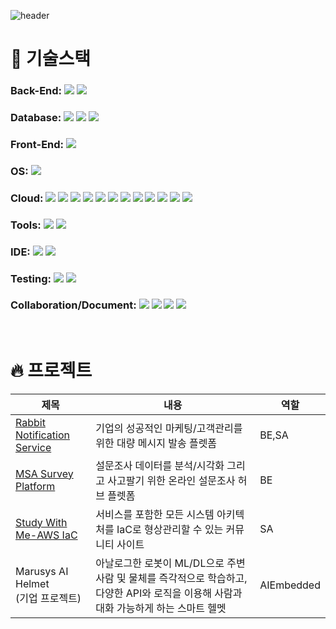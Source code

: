 ![header](https://capsule-render.vercel.app/api?type=Waving&color=0:62a4ff,100:2fecda&fontColor=FFF&height=240&section=header&text=AI한%20BE개발자%20오영주입니다🧑🏻‍💻%20&fontSize=60&animation=fadeIn&fontAlignY=40)

<h1>🔧 기술스택 </h1>
 
### Back-End: ![](https://img.shields.io/badge/SpringBoot-6DB33F?style=flat-square&logo=SpringBoot&logoColor=white) ![](https://img.shields.io/badge/Spring-6DB33F?style=flat-square&logo=Spring&logoColor=white)
### Database: ![](https://img.shields.io/badge/MySQL-4479A1?style=flat-square&logo=MySQL&logoColor=white) ![](https://img.shields.io/badge/Redis-DC382D?style=flat-square&logo=Redis&logoColor=white) ![](https://img.shields.io/badge/MongoDB-47A248?style=flat-square&logo=MongoDB&logoColor=white)

### Front-End: ![](https://img.shields.io/badge/React-61DAFB?style=flat-square&logo=React&logoColor=black) 

### OS: ![](https://img.shields.io/badge/Linux-FCC624?style=flat-square&logo=Linux&logoColor=black)

### Cloud: ![](https://img.shields.io/badge/AWS-232F3E?style=flat-square&logo=amazonaws&logoColor=white) ![](https://img.shields.io/badge/KakaoiCloud-FFCD00?style=flat-square&logo=iCloud&logoColor=black) ![](https://img.shields.io/badge/Kubernetes-326CE5?style=flat-square&logo=Kubernetes&logoColor=white) ![](https://img.shields.io/badge/Docker-2496ED?style=flat-square&logo=Docker&logoColor=white) ![](https://img.shields.io/badge/Jenkins-D24939?style=flat-square&logo=Jenkins&logoColor=white) ![](https://img.shields.io/badge/Argo-EF7B4D?style=flat-square&logo=Argo&logoColor=white) ![](https://img.shields.io/badge/Terraform-7B42BC?style=flat-square&logo=terraform&logoColor=white) ![](https://img.shields.io/badge/Vagrant-1868F2?style=flat-square&logo=vagrant&logoColor=white) ![](https://img.shields.io/badge/ElasticSearch-005571?style=flat-square&logo=elasticsearch&logoColor=white) ![](https://img.shields.io/badge/Fluentd-0E83C8?style=flat-square&logo=fluentd&logoColor=white) ![](https://img.shields.io/badge/Kibana-005571?style=flat-square&logo=kibana&logoColor=white) ![](https://img.shields.io/badge/Prometheus-E6522C?style=flat-square&logo=prometheus&logoColor=white)

### Tools: ![](https://img.shields.io/badge/RabbitMQ-FF6600?style=flat-square&logo=rabbitmq&logoColor=white) ![](https://img.shields.io/badge/Kafka-#231F20?style=flat-square&logo=kafka&logoColor=white)

### IDE: ![](https://img.shields.io/badge/IntelliJ-000000?style=flat-square&logo=intellijidea&logoColor=white) ![](https://img.shields.io/badge/VSCode-5C2D91?style=flat-square&logo=visualstudio&logoColor=white)

### Testing: ![](https://img.shields.io/badge/Postman-FF6C37?style=flat-square&logo=postman&logoColor=white) ![](https://img.shields.io/badge/Jmeter-D22128?style=flat-square&logo=apachejmeter&logoColor=white)

### Collaboration/Document: ![](https://img.shields.io/badge/Slack-4A154B?style=flat-square&logo=slack&logoColor=white) ![](https://img.shields.io/badge/Notion-000000?style=flat-square&logo=notion&logoColor=white) ![](https://img.shields.io/badge/GatherTown-375BD2?style=flat-square&logo=googlechat&logoColor=white) ![](https://img.shields.io/badge/Jira-0052CC?style=flat-square&logo=jira&logoColor=white)

<br>
<h1>🔥 프로젝트 </h1>

|제목|내용|역할|
|---|---|---|
|[Rabbit Notification Service](https://github.com/Send-Rabbit-Team/RNS-Spring)|기업의 성공적인 마케팅/고객관리를 위한 대량 메시지 발송 플렛폼|BE,SA|
|[MSA Survey Platform](https://github.com/OYJ-hansung/survey_platform)|설문조사 데이터를 분석/시각화 그리고 사고팔기 위한 온라인 설문조사 허브 플렛폼|BE|
|[Study With Me-AWS IaC](https://github.com/OYJ-hansung/Terraform-eks)|서비스를 포함한 모든 시스템 아키텍처를 IaC로 형상관리할 수 있는 커뮤니티 사이트|SA|
|Marusys AI Helmet </br> (기업 프로젝트)|아날로그한 로봇이 ML/DL으로 주변 사람 및 물체를 즉각적으로 학습하고, 다양한 API와 로직을 이용해 사람과 대화 가능하게 하는 스마트 헬멧|AIEmbedded|


